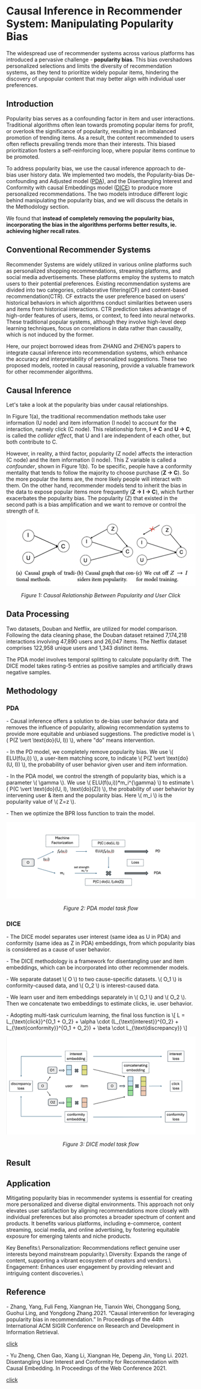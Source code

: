 # Causal Inference in Recommender System: Manipulating Popularity Bias
The widespread use of recommender systems across various platforms has introduced a pervasive challenge - **popularity bias**. This bias overshadows personalized selections and limits the diversity of recommendation systems, as they tend to prioritize widely popular items, hindering the discovery of unpopular content that may better align with individual user preferences. 

## Introduction
Popularity bias serves as a confounding factor in item and user interactions. Traditional algorithms often lean towards promoting popular items for profit, or overlook the significance of popularity, resulting in an imbalanced promotion of trending items. As a result, the content recommended to users often reflects prevailing trends more than their interests. This biased prioritization fosters a self-reinforcing loop, where popular items continue to be promoted.

To address popularity bias, we use the causal inference approach to de-bias user history data. We implemented two models, the Popularity-bias De-confounding and Adjusted model ([PDA](https://arxiv.org/pdf/2105.06067.pdf)), and the Disentangling Interest and Conformity with causal Embeddings model ([DICE](https://arxiv.org/pdf/2006.11011.pdf)) to produce more personalized recommendations. The two models introduce different logic behind manipulating the popularity bias, and we will discuss the details in the Methodology section.

We found that **instead of completely removing the popularity bias, incorporating the bias in the algorithms performs better results, ie. achieving higher recall rates**. 

## Conventional Recommender Systems
Recommender Systems are widely utilized in various online platforms such as personalized shopping recommendations, streaming platforms, and social media advertisements. These platforms employ the systems to match users to their potential preferences. Existing recommendation systems are divided into two categories, collaborative filtering(CF) and content-based recommendation(CTR). CF extracts the user preference based on users’ historical behaviors in which algorithms conduct similarities between users and items from historical interactions. CTR prediction takes advantage of high-order features of users, items, or context, to feed into neural networks. These traditional popular systems, although they involve high-level deep learning techniques, focus on correlations in data rather than causality, which is not induced by the former.

Here, our project borrowed ideas from ZHANG and ZHENG’s papers to integrate causal inference into recommendation systems, which enhance the accuracy and interpretability of personalized suggestions. These two proposed models, rooted in causal reasoning, provide a valuable framework for other recommender algorithms. 

## Causal Inference 
Let's take a look at the popularity bias under causal relationships.

In Figure 1(a), the traditional recommendation methods take user information (U node) and item information (I node) to account for the interaction, namely click (C node). This relationship form, **I -> C** and **U -> C**, is called the *collider effect*, that U and I are independent of each other, but both contribute to C.

However, in reality, a third factor, popularity (Z node) affects the interaction (C node) and the item information (I node). This Z variable is called a *confounder*, shown in Figure 1(b). To be specific, people have a conformity mentality that tends to follow the majority to choose purchase (**Z -> C**). So the more popular the items are, the more likely people will interact with them. On the other hand, recommender models tend to inherit the bias in the data to expose popular items more frequently (**Z -> I -> C**), which further exacerbates the popularity bias. The popularity (Z) that existed in the second path is a bias amplification and we want to remove or control the strength of it. 
![Image](images/pda_causal_graph.png)
<p align="center"><em>Figure 1: Causal Relationship Between Popularity and User Click</em></p>

## Data Processing
Two datasets, Douban and Netflix, are utilized for model comparison. Following the data cleaning phase, the Douban dataset retained 7,174,218 interactions involving 47,890 users and 26,047 items. The Netflix dataset comprises 122,958 unique users and 1,343 distinct items. 

The PDA model involves temporal splitting to calculate popularity drift. The DICE model takes rating-5 entries as positive samples and artificially draws negative samples. 

## Methodology
<h3 id="pda">PDA</h3>
<script id="MathJax-script" async="" src="https://cdn.jsdelivr.net/npm/mathjax@3/es5/tex-mml-chtml.js"></script>
  <p>- Causal inference offers a solution to de-bias user behavior data and removes the influence of popularity, allowing recommendation systems to provide more equitable and unbiased suggestions. The predictive model is \( P(Z \vert \text{do}(U, I)) \), where "do" means intervention.
  <p>- In the PD model, we completely remove popularity bias. We use \( ELU(f(u,i)) \), a user-item matching score, to indicate \( P(Z \vert \text{do}(U, I)) \), the probability of user behavior given user and item information.
  <p>- In the PDA model, we control the strength of popularity bias, which is a parameter \( \gamma \). We use \( ELU(f(u,i))*m_i^{\gamma} \) to estimate \( P(C \vert \text{do}(U, I), \text{do}(Z)) \), the probability of user behavior by intervening user &amp; item and the popularity bias. Here \( m_i \) is the popularity value of \( Z=z \).
  <p>- Then we optimize the BPR loss function to train the model.</p>

<img src="images/pda.png" alt="PDA model">
<!--  ![Image](images/pda.png) -->
<p align="center"><em>Figure 2: PDA model task flow</em></p>


<h3 id="dice">DICE</h3>
<body>
    <p>- The DICE model separates user interest (same idea as U in PDA) and conformity (same idea as Z in PDA) embeddings, from which popularity bias is considered as a cause of user behavior.</p>
    <p>- The DICE methodology is a framework for disentangling user and item embeddings, which can be incorporated into other recommender models.</p>
    <p>- We separate dataset \( O \) to two cause-specific datasets. \( O_1 \) is conformity-caused data, and \( O_2 \) is interest-caused data.</p>
    <p>- We learn user and item embeddings separately in \( O_1 \) and \( O_2 \). Then we concatenate two embeddings to estimate clicks, ie. user behavior.</p>
    <p>- Adopting multi-task curriculum learning, the final loss function is \[ L = L_{\text{click}}^{O_1 + O_2} + \alpha \cdot (L_{\text{interest}}^{O_2} + L_{\text{conformity}}^{O_1 + O_2}) + \beta \cdot L_{\text{discrepancy}} \]</p>
 
<img src="images/dice.png" alt="DICE model">
<!-- ![Image](images/dice.png) -->
<p align="center"><em>Figure 3: DICE model task flow</em></p>
</body>

<h2>Result</h2>


<h2>Application</h2>
<p>Mitigating popularity bias in recommender systems is essential for creating more personalized and diverse digital environments. This approach not only elevates user satisfaction by aligning recommendations more closely with individual preferences but also promotes a broader spectrum of content and products. It benefits various platforms, including e-commerce, content streaming, social media, and online advertising, by fostering equitable exposure for emerging talents and niche products.</p>

<p>Key Benefits:\
Personalization: Recommendations reflect genuine user interests beyond mainstream popularity.\
Diversity: Expands the range of content, supporting a vibrant ecosystem of creators and vendors.\
Engagement: Enhances user engagement by providing relevant and intriguing content discoveries.\
</p>


<h2>Reference</h2>
<p>- Zhang, Yang, Fuli Feng, Xiangnan He, Tianxin Wei, Chonggang Song, Guohui Ling, and Yongdong Zhang.2021. “Causal intervention for leveraging popularity bias in recommendation.” In Proceedings of the 44th International ACM SIGIR Conference on Research and Development in Information Retrieval.</p><a href="https://arxiv.org/pdf/2105.06067.pdf">click</a> 
<!-- <p>- [Zhang, Yang, Fuli Feng, Xiangnan He, Tianxin Wei, Chonggang Song, Guohui Ling, and Yongdong Zhang.2021. “Causal intervention for leveraging popularity bias in recommendation.” In Proceedings of the 44th International ACM SIGIR Conference on Research and Development in Information Retrieval.](https://arxiv.org/pdf/2105.06067.pdf)</p> -->

<p>- Yu Zheng, Chen Gao, Xiang Li, Xiangnan He, Depeng Jin, Yong Li. 2021. Disentangling User Interest and Conformity for Recommendation with Causal Embedding. In Proceedings of the Web Conference 2021.</p><a href="https://arxiv.org/pdf/2006.11011.pdf">click</a>
